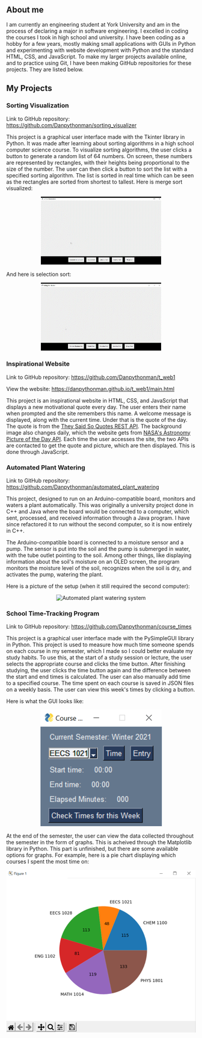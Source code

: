 ## About me
I am currently an engineering student at York University and am in the process of declaring a major in software engineering.
I excelled in coding the courses I took in high school and university.
I have been coding as a hobby for a few years, mostly making small applications with GUIs in Python and experimenting with website development with Python and the standard HTML, CSS, and JavaScript.
To make my larger projects available online, and to practice using Git, I have been making GitHub repositories for these projects.
They are listed below.


## My Projects

### Sorting Visualization
Link to GitHub repository: <https://github.com/Danpythonman/sorting_visualizer>

This project is a graphical user interface made with the Tkinter library in Python.
It was made after learning about sorting algorithms in a high school computer science course.
To visualize sorting algorithms, the user clicks a button to generate a random list of 64 numbers.
On screen, these numbers are represented by rectangles, with their heights being proportional to the size of the number.
The user can then click a button to sort the list with a specified sorting algorithm.
The list is sorted in real time which can be seen as the rectangles are sorted from shortest to tallest.
Here is merge sort visualized:

<p align=center>
<img src="images\merge_sort_visualization.gif" alt="Merge sort visualized by sorting rectangles of differnt heights">
</p>

And here is selection sort:

<p align=center>
<img src="images\selection_sort_visualization.gif" alt="Selection sort visualized by sorting rectangles of differnt heights">
</p>

### Inspirational Website
Link to GitHub repository: <https://github.com/Danpythonman/t_web1>

View the website: <https://danpythonman.github.io/t_web1/main.html>

This project is an inspirational website in HTML, CSS, and JavaScript that displays a new motivational quote every day.
The user enters their name when prompted and the site remembers this name.
A welcome message is displayed, along with the current time.
Under that is the quote of the day.
The quote is from the [They Said So Quotes REST API](https://quotes.rest/).
The background image also changes daily, which the website gets from [NASA's Astronomy Picture of the Day API](https://api.nasa.gov/).
Each time the user accesses the site, the two APIs are contacted to get the quote and picture, which are then displayed.
This is done through JavaScript.


### Automated Plant Watering
Link to GitHub repository: <https://github.com/Danpythonman/automated_plant_watering>

This project, designed to run on an Arduino-compatible board, monitors and waters a plant automatically.
This was originally a university project done in C++ and Java where the board would be connected to a computer, which sent, processed, and received information through a Java program.
I have since refactored it to run without the second computer, so it is now entirely in C++.

The Arduino-compatible board is connected to a moisture sensor and a pump.
The sensor is put into the soil and the pump is submerged in water, with the tube outlet pointing to the soil.
Among other things, like displaying information about the soil's moisture on an OLED screen, the program monitors the moisture level of the soil, recognizes when the soil is dry, and activates the pump, watering the plant.

Here is a picture of the setup (when it still required the second computer):

<p align=center>
<img src="images\automated_plant_watering_system.jpg" alt="Automated plant watering system">
</p>

### School Time-Tracking Program
Link to GitHub repository: <https://github.com/Danpythonman/course_times>

This project is a graphical user interface made with the PySimpleGUI library in Python.
This project is used to measure how much time someone spends on each course in my semester, which I made so I could better evaluate my study habits.
To use this, at the start of a study session or lecture, the user selects the appropriate course and clicks the time button.
After finishing studying, the user clicks the time button again and the difference between the start and end times is calculated.
The user can also manually add time to a specified course.
The time spent on each course is saved in JSON files on a weekly basis.
The user can view this week's times by clicking a button.

Here is what the GUI looks like:

<p align=center>
<img src="images\course_time_tracking.png" alt="Graphical user interface for the time tracking program">
</p>

At the end of the semester, the user can view the data collected throughout the semester in the form of graphs.
This is acheived through the Matplotlib library in Python.
This part is unfinished, but there are some available options for graphs.
For example, here is a pie chart displaying which courses I spent the most time on:

<p align=center>
<img src="images\course_time_tracking_graph.png" alt="Pie chart showing which courses consumed more time">
</p>
